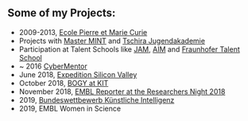 ## Some of my Projects:

* 2009-2013, [Ecole Pierre et Marie Curie](https://ecole.de/fr/)
* Projects with [Master MINT](https://master-mint.de) and [Tschira Jugendakademie](https://www.tschira-jugendakademie.info)
* Participation at Talent Schools like [JAM](http://www.jugendakademie-mannheim.de), [AIM](https://www.aim-akademie.org/unser-programm/individuelle-bildung-und-erziehung/unsere-angebote/juniorakademie.html) and [Fraunhofer Talent School](https://www.fraunhofer.de/de/jobs-und-karriere/schueler/Nachwuchsprogramme/talent-schools.html)
* ~ 2016 [CyberMentor](https://www.cybermentor.de)
* June 2018, [Expedition Silicon Valley](https://master-mint.de/usa-2018/)
* October 2018, [BOGY at KIT](https://www.informatik-bogy.de/praktikumsberichte/praktika-2018/oktober-kw-43/team-3/)
* November 2018, [EMBL Reporter at the Researchers Night 2018](https://news.embl.de/events/ern2018/)
* 2019, [Bundeswettbewerb Künstliche Intelligenz](https://bw-ki.de)
* 2019, EMBL Women in Science
